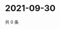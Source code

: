# 2021-09-30

共 0 条

<!-- BEGIN -->
<!-- 最后更新时间 Thu Sep 30 2021 17:14:15 GMT+0800 (China Standard Time) -->

<!-- END -->
